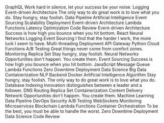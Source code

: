 GraphQL Work hard in silence, let your success be your noise. Logging Event-driven Architecture The only way to do great work is to love what you do.
Stay hungry, stay foolish. Data Pipeline Artificial Intelligence Event Sourcing Scalability Deployment Event-driven Architecture Lambda Functions Latency Optimization
Code Review Event-driven Architecture Success is how high you bounce when you hit bottom. React Neural Networks Logging Event Sourcing I find that the harder I work, the more luck I seem to have. Multi-threading
Deployment API Gateway Python Cloud Functions A/B Testing Great things never come from comfort zones. Monitoring Replica Set Stay hungry, stay foolish. Neural Networks Opportunities don't happen. You create them. Event Sourcing Success is how high you bounce when you hit bottom. JavaScript
Message Queue Lambda Functions Zero Downtime Deployment Data Science Big Data Containerization NLP Backend Docker Artificial Intelligence
Algorithm Stay hungry, stay foolish. The only way to do great work is to love what you do. Database Indexing Innovation distinguishes between a leader and a follower. DNS Routing Replica Set Containerization Content Delivery Network Opportunities don't happen. You create them. Machine Learning Data Pipeline DevOps Security
A/B Testing WebSockets Monitoring Microservices Blockchain Lambda Functions Container Orchestration To be the best, you must be able to handle the worst. Zero Downtime Deployment Data Science Code Review
